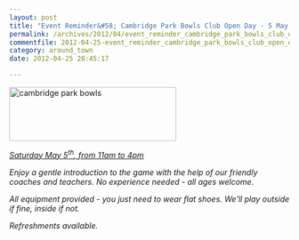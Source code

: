 ```yaml
---
layout: post
title: "Event Reminder&#58; Cambridge Park Bowls Club Open Day - 5 May 2012"
permalink: /archives/2012/04/event_reminder_cambridge_park_bowls_club_open_day.html
commentfile: 2012-04-25-event_reminder_cambridge_park_bowls_club_open_day
category: around_town
date: 2012-04-25 20:45:17

---
```


<a href="/assets/images/2012/cambridgeparkbowls.jpg" title="See larger version of - cambridge park bowls"><img src="/assets/images/2012/cambridgeparkbowls_thumb.jpg" width="300" height="97" alt="cambridge park bowls" class="photo center" /></a>

<em>[Saturday May 5<sup>th</sup>, from 11am to 4pm](https://stmargarets.london/event/event/200705143340</em>)

Enjoy a gentle introduction to the game with the help of our friendly coaches and teachers. No experience needed - all ages welcome.

All equipment provided - you just need to wear flat shoes. We'll play outside if fine, inside if not.

*Refreshments available.*
